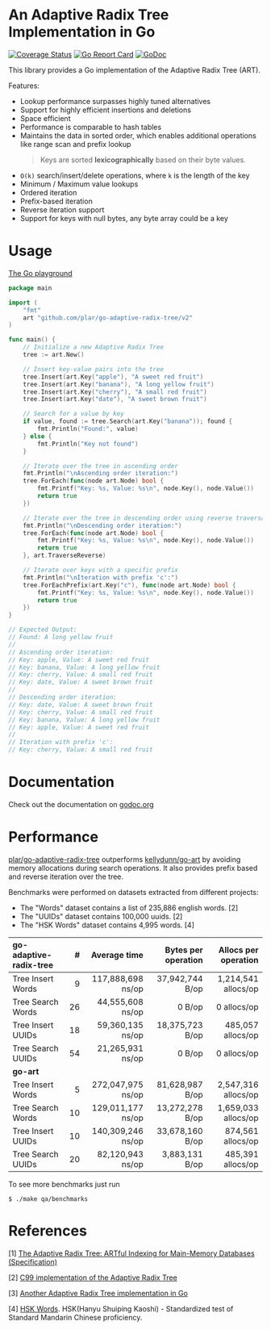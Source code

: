 An Adaptive Radix Tree Implementation in Go
====

[![Coverage Status](https://coveralls.io/repos/github/plar/go-adaptive-radix-tree/badge.svg?branch=master&v=1)](https://coveralls.io/github/plar/go-adaptive-radix-tree?branch=master) [![Go Report Card](https://goreportcard.com/badge/github.com/plar/go-adaptive-radix-tree)](https://goreportcard.com/report/github.com/plar/go-adaptive-radix-tree) [![GoDoc](https://godoc.org/github.com/plar/go-adaptive-radix-tree?status.svg)](https://pkg.go.dev/github.com/plar/go-adaptive-radix-tree/v2)

This library provides a Go implementation of the Adaptive Radix Tree (ART).

Features:
* Lookup performance surpasses highly tuned alternatives
* Support for highly efficient insertions and deletions
* Space efficient
* Performance is comparable to hash tables
* Maintains the data in sorted order, which enables additional operations like range scan and prefix lookup
	> Keys are sorted **lexicographically** based on their byte values.
* `O(k)` search/insert/delete operations, where `k` is the length of the key
* Minimum / Maximum value lookups
* Ordered iteration
* Prefix-based iteration
* Reverse iteration support
* Support for keys with null bytes, any byte array could be a key

# Usage

[The Go playground](https://go.dev/play/p/tBJa0d50eOp)

```go
package main

import (
	"fmt"
	art "github.com/plar/go-adaptive-radix-tree/v2"
)

func main() {
	// Initialize a new Adaptive Radix Tree
	tree := art.New()

	// Insert key-value pairs into the tree
	tree.Insert(art.Key("apple"), "A sweet red fruit")
	tree.Insert(art.Key("banana"), "A long yellow fruit")
	tree.Insert(art.Key("cherry"), "A small red fruit")
	tree.Insert(art.Key("date"), "A sweet brown fruit")

	// Search for a value by key
	if value, found := tree.Search(art.Key("banana")); found {
		fmt.Println("Found:", value)
	} else {
		fmt.Println("Key not found")
	}

	// Iterate over the tree in ascending order
	fmt.Println("\nAscending order iteration:")
	tree.ForEach(func(node art.Node) bool {
		fmt.Printf("Key: %s, Value: %s\n", node.Key(), node.Value())
		return true
	})

	// Iterate over the tree in descending order using reverse traversal
	fmt.Println("\nDescending order iteration:")
	tree.ForEach(func(node art.Node) bool {
		fmt.Printf("Key: %s, Value: %s\n", node.Key(), node.Value())
		return true
	}, art.TraverseReverse)

	// Iterate over keys with a specific prefix
	fmt.Println("\nIteration with prefix 'c':")
	tree.ForEachPrefix(art.Key("c"), func(node art.Node) bool {
		fmt.Printf("Key: %s, Value: %s\n", node.Key(), node.Value())
		return true
	})
}

// Expected Output:
// Found: A long yellow fruit
//
// Ascending order iteration:
// Key: apple, Value: A sweet red fruit
// Key: banana, Value: A long yellow fruit
// Key: cherry, Value: A small red fruit
// Key: date, Value: A sweet brown fruit
//
// Descending order iteration:
// Key: date, Value: A sweet brown fruit
// Key: cherry, Value: A small red fruit
// Key: banana, Value: A long yellow fruit
// Key: apple, Value: A sweet red fruit
//
// Iteration with prefix 'c':
// Key: cherry, Value: A small red fruit
```

# Documentation

Check out the documentation on [godoc.org](http://godoc.org/github.com/plar/go-adaptive-radix-tree)

# Performance

[plar/go-adaptive-radix-tree](https://github.com/plar/go-adaptive-radix-tree) outperforms [kellydunn/go-art](https://github.com/kellydunn/go-art) by avoiding memory allocations during search operations.
It also provides prefix based and reverse iteration over the tree.

Benchmarks were performed on datasets extracted from different projects:
- The "Words" dataset contains a list of 235,886 english words. [2]
- The "UUIDs" dataset contains 100,000 uuids.                   [2]
- The "HSK Words" dataset contains 4,995 words.                 [4]

|**go-adaptive-radix-tree**| #  | Average time      |Bytes per operation|Allocs per operation |
|:-------------------------|---:|------------------:|------------------:|--------------------:|
|       Tree Insert Words  |  9 | 117,888,698 ns/op |  37,942,744  B/op | 1,214,541 allocs/op |
|       Tree Search Words  | 26 |  44,555,608 ns/op |            0 B/op |         0 allocs/op |
|       Tree Insert UUIDs  | 18 |  59,360,135 ns/op |   18,375,723 B/op |   485,057 allocs/op |
|       Tree Search UUIDs  | 54 |  21,265,931 ns/op |            0 B/op |         0 allocs/op |
|**go-art**                |    |                   |                   |                     |
|       Tree Insert Words  |  5 | 272,047,975 ns/op |   81,628,987 B/op | 2,547,316 allocs/op |
|       Tree Search Words  | 10 | 129,011,177 ns/op |   13,272,278 B/op | 1,659,033 allocs/op |
|       Tree Insert UUIDs  | 10 | 140,309,246 ns/op |   33,678,160 B/op |   874,561 allocs/op |
|       Tree Search UUIDs  | 20 |  82,120,943 ns/op |    3,883,131 B/op |   485,391 allocs/op |

To see more benchmarks just run

```
$ ./make qa/benchmarks
```

# References

[1] [The Adaptive Radix Tree: ARTful Indexing for Main-Memory Databases (Specification)](http://www-db.in.tum.de/~leis/papers/ART.pdf)

[2] [C99 implementation of the Adaptive Radix Tree](https://github.com/armon/libart)

[3] [Another Adaptive Radix Tree implementation in Go](https://github.com/kellydunn/go-art)

[4] [HSK Words](http://hskhsk.pythonanywhere.com/hskwords). HSK(Hanyu Shuiping Kaoshi) - Standardized test of Standard Mandarin Chinese proficiency.
